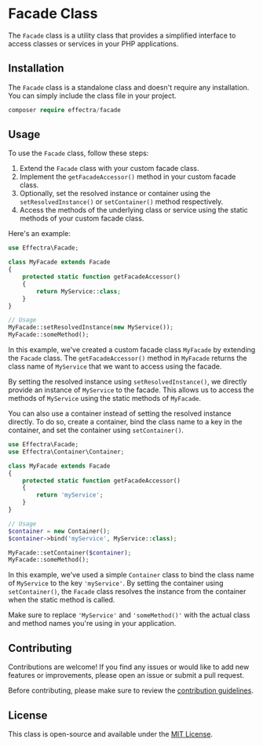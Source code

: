 # Facade Class

The `Facade` class is a utility class that provides a simplified interface to access classes or services in your PHP applications.

## Installation

The `Facade` class is a standalone class and doesn't require any installation. You can simply include the class file in your project.

```php
composer require effectra/facade
```

## Usage

To use the `Facade` class, follow these steps:

1. Extend the `Facade` class with your custom facade class.
2. Implement the `getFacadeAccessor()` method in your custom facade class.
3. Optionally, set the resolved instance or container using the `setResolvedInstance()` or `setContainer()` method respectively.
4. Access the methods of the underlying class or service using the static methods of your custom facade class.

Here's an example:

```php
use Effectra\Facade;

class MyFacade extends Facade
{
    protected static function getFacadeAccessor()
    {
        return MyService::class;
    }
}

// Usage
MyFacade::setResolvedInstance(new MyService());
MyFacade::someMethod();
```

In this example, we've created a custom facade class `MyFacade` by extending the `Facade` class. The `getFacadeAccessor()` method in `MyFacade` returns the class name of `MyService` that we want to access using the facade.

By setting the resolved instance using `setResolvedInstance()`, we directly provide an instance of `MyService` to the facade. This allows us to access the methods of `MyService` using the static methods of `MyFacade`.

You can also use a container instead of setting the resolved instance directly. To do so, create a container, bind the class name to a key in the container, and set the container using `setContainer()`.

```php
use Effectra\Facade;
use Effectra\Container\Container;

class MyFacade extends Facade
{
    protected static function getFacadeAccessor()
    {
        return 'myService';
    }
}

// Usage
$container = new Container();
$container->bind('myService', MyService::class);

MyFacade::setContainer($container);
MyFacade::someMethod();
```

In this example, we've used a simple `Container` class to bind the class name of `MyService` to the key `'myService'`. By setting the container using `setContainer()`, the `Facade` class resolves the instance from the container when the static method is called.

Make sure to replace `'MyService'` and `'someMethod()'` with the actual class and method names you're using in your application.

## Contributing

Contributions are welcome! If you find any issues or would like to add new features or improvements, please open an issue or submit a pull request.

Before contributing, please make sure to review the [contribution guidelines](CONTRIBUTING.md).

## License

This class is open-source and available under the [MIT License](LICENSE).
